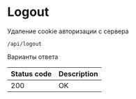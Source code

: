 Logout
===================

Удаление cookie авторизации с сервера

```shell title="Method <span class='color-method'>DELETE</span>"
/api/logout
```

Варианты ответа

| Status code                            | Description    |
|----------------------------------------|----------------|
| <span class='color-200'>200</span>     | OK             |